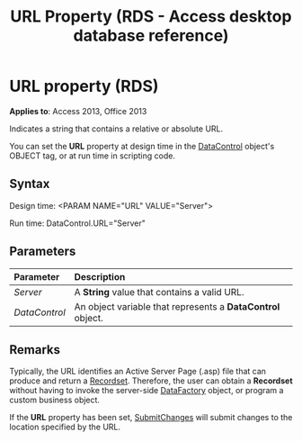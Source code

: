 ﻿---
title: URL Property (RDS - Access desktop database reference)
TOCTitle: URL property (RDS)
ms:assetid: 722765dc-f89c-0131-73b1-69c56a795546
ms:mtpsurl: https://msdn.microsoft.com/library/JJ249457(v=office.15)
ms:contentKeyID: 48545603
ms.date: 09/18/2015
mtps_version: v=office.15
---

# URL property (RDS)

**Applies to**: Access 2013, Office 2013

Indicates a string that contains a relative or absolute URL.

You can set the **URL** property at design time in the [DataControl](datacontrol-object-rds.md) object's OBJECT tag, or at run time in scripting code.

## Syntax

Design time: \<PARAM NAME="URL" VALUE="Server"\>

Run time: DataControl.URL="Server"

## Parameters

|Parameter|Description|
|:--------|:----------|
|*Server* |A **String** value that contains a valid URL.|
|*DataControl* |An object variable that represents a **DataControl** object.|

## Remarks

Typically, the URL identifies an Active Server Page (.asp) file that can produce and return a [Recordset](recordset-object-ado.md). Therefore, the user can obtain a **Recordset** without having to invoke the server-side [DataFactory](datafactory-object-rdsserver.md) object, or program a custom business object.

If the **URL** property has been set, [SubmitChanges](submitchanges-method-rds.md) will submit changes to the location specified by the URL.

